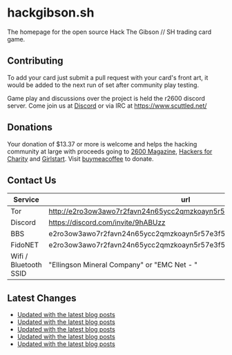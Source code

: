 # hackgibson.sh
The homepage for the open source Hack The Gibson // SH trading card game.


## Contributing

To add your card just submit a pull request with your card's front art, it would be added to the next run of set after community play testing.

Game play and discussions over the project is held the r2600 discord server. Come join us at [Discord](https://discord.com/invite/9hABUzz) or via IRC at https://www.scuttled.net/


## Donations

Your donation of $13.37 or more is welcome and helps the hacking community at large with proceeds going to [2600 Magazine](https://2600.com/), [Hackers for Charity](https://hackersforcharity.org) and [Girlstart](https://girlstart.org).  Visit [buymeacoffee](https://www.buymeacoffee.com/hackgibson.sh) to donate.


## Contact Us

Service | url
-|-
Tor | http://e2ro3ow3awo7r2favn24n65ycc2qmzkoayn5r57e3f56nvjwdcgg32ad.onion
Discord | https://discord.com/invite/9hABUzz
BBS | e2ro3ow3awo7r2favn24n65ycc2qmzkoayn5r57e3f56nvjwdcgg32ad.onion:23
FidoNET | e2ro3ow3awo7r2favn24n65ycc2qmzkoayn5r57e3f56nvjwdcgg32ad.onion:24554
Wifi / Bluetooth SSID | "Ellingson Mineral Company" or "EMC Net - <fidonet address>"

## Latest Changes
<!-- BLOG-POST-LIST:START -->
- [Updated with the latest blog posts](https://github.com/DFW2600/hackgibson.sh/commit/5369fe49ff0eea2dbd74c36588a1a94ae617f2f7)
- [Updated with the latest blog posts](https://github.com/DFW2600/hackgibson.sh/commit/af877d360b0560c9effb226fdbc4d2dc26d1fb03)
- [Updated with the latest blog posts](https://github.com/DFW2600/hackgibson.sh/commit/6e23293ea4aac84cf23f685532c5ebe08b424740)
- [Updated with the latest blog posts](https://github.com/DFW2600/hackgibson.sh/commit/f1a2c67e8387e277292f28fff6f9e676fce0b357)
- [Updated with the latest blog posts](https://github.com/DFW2600/hackgibson.sh/commit/2d244eb8742252fc4b7f7d1c40878b9374df9c90)
<!-- BLOG-POST-LIST:END -->
